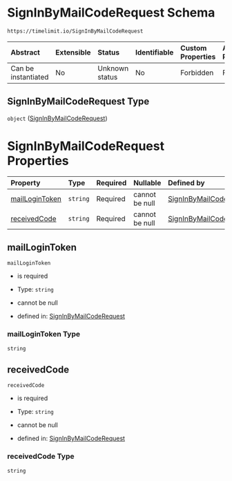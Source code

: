 # SignInByMailCodeRequest Schema

```txt
https://timelimit.io/SignInByMailCodeRequest
```



| Abstract            | Extensible | Status         | Identifiable | Custom Properties | Additional Properties | Access Restrictions | Defined In                                                                                        |
| :------------------ | :--------- | :------------- | :----------- | :---------------- | :-------------------- | :------------------ | :------------------------------------------------------------------------------------------------ |
| Can be instantiated | No         | Unknown status | No           | Forbidden         | Forbidden             | none                | [SignInByMailCodeRequest.schema.json](SignInByMailCodeRequest.schema.json "open original schema") |

## SignInByMailCodeRequest Type

`object` ([SignInByMailCodeRequest](signinbymailcoderequest.md))

# SignInByMailCodeRequest Properties

| Property                          | Type     | Required | Nullable       | Defined by                                                                                                                                                |
| :-------------------------------- | :------- | :------- | :------------- | :-------------------------------------------------------------------------------------------------------------------------------------------------------- |
| [mailLoginToken](#maillogintoken) | `string` | Required | cannot be null | [SignInByMailCodeRequest](signinbymailcoderequest-properties-maillogintoken.md "https://timelimit.io/SignInByMailCodeRequest#/properties/mailLoginToken") |
| [receivedCode](#receivedcode)     | `string` | Required | cannot be null | [SignInByMailCodeRequest](signinbymailcoderequest-properties-receivedcode.md "https://timelimit.io/SignInByMailCodeRequest#/properties/receivedCode")     |

## mailLoginToken



`mailLoginToken`

* is required

* Type: `string`

* cannot be null

* defined in: [SignInByMailCodeRequest](signinbymailcoderequest-properties-maillogintoken.md "https://timelimit.io/SignInByMailCodeRequest#/properties/mailLoginToken")

### mailLoginToken Type

`string`

## receivedCode



`receivedCode`

* is required

* Type: `string`

* cannot be null

* defined in: [SignInByMailCodeRequest](signinbymailcoderequest-properties-receivedcode.md "https://timelimit.io/SignInByMailCodeRequest#/properties/receivedCode")

### receivedCode Type

`string`
